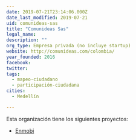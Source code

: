 ```yaml
---
date: 2019-07-21T23:14:06.000Z
date_last_modified: 2019-07-21
uid: comunideas-sas
title: "Comunideas Sas"
legal_name: 
description: ""
org_type: Empresa privada (no incluye startup)
website: http://comunideas.com/colombia/
year_founded: 2016
facebook: 
twitter: 
tags:
  - mapeo-ciudadano
  - participación-ciudadana
cities: 
  - Medellín

---
```


Esta organización tiene los siguientes proyectos:

- [Enmobi](/proyectos/enmobi)
